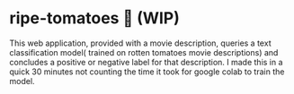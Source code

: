 # ripe-tomatoes 🍅  (WIP)
This web application, provided with a movie description, queries a text classification model( trained on rotten tomatoes movie descriptions)  and concludes a positive or negative label  for that description. I made this in a quick 30 minutes not counting the time it took for google colab to train the model.
